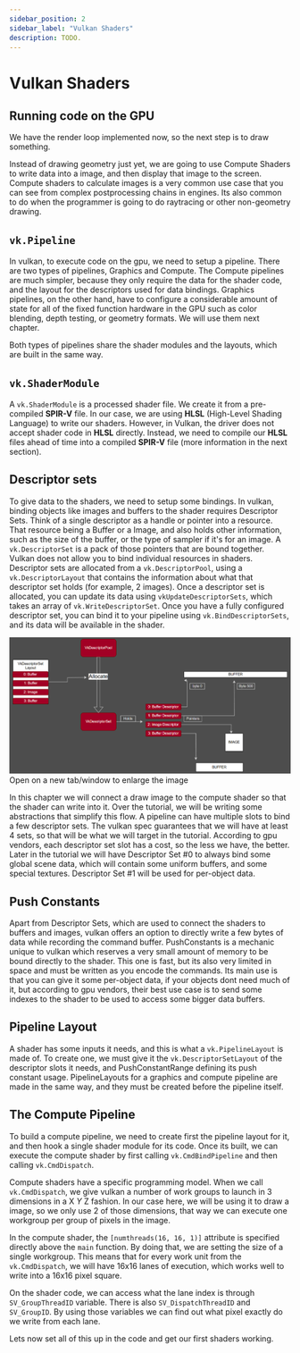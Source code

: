 ```yaml
---
sidebar_position: 2
sidebar_label: "Vulkan Shaders"
description: TODO.
---
```


# Vulkan Shaders

## Running code on the GPU

We have the render loop implemented now, so the next step is to draw something.

Instead of drawing geometry just yet, we are going to use Compute Shaders to write data into a
image, and then display that image to the screen. Compute shaders to calculate images is a very
common use case that you can see from complex postprocessing chains in engines. Its also common
to do when the programmer is going to do raytracing or other non-geometry drawing.

## `vk.Pipeline`

In vulkan, to execute code on the gpu, we need to setup a pipeline. There are two types of
pipelines, Graphics and Compute. The Compute pipelines are much simpler, because they only
require the data for the shader code, and the layout for the descriptors used for data
bindings. Graphics pipelines, on the other hand, have to configure a considerable amount of
state for all of the fixed function hardware in the GPU such as color blending, depth testing,
or geometry formats. We will use them next chapter.

Both types of pipelines share the shader modules and the layouts, which are built in the same
way.

## `vk.ShaderModule`

A `vk.ShaderModule` is a processed shader file. We create it from a pre-compiled **SPIR-V**
file. In our case, we are using **HLSL** (High-Level Shading Language) to write our shaders.
However, in Vulkan, the driver does not accept shader code in **HLSL** directly. Instead, we
need to compile our **HLSL** files ahead of time into a compiled **SPIR-V** file (more
information in the next section).

## Descriptor sets

To give data to the shaders, we need to setup some bindings. In vulkan, binding objects like
images and buffers to the shader requires Descriptor Sets. Think of a single descriptor as a
handle or pointer into a resource. That resource being a Buffer or a Image, and also holds
other information, such as the size of the buffer, or the type of sampler if it's for an image.
A `vk.DescriptorSet` is a pack of those pointers that are bound together. Vulkan does not allow
you to bind individual resources in shaders. Descriptor sets are allocated from a
`vk.DescriptorPool`, using a `vk.DescriptorLayout` that contains the information about what that
descriptor set holds (for example, 2 images). Once a descriptor set is allocated, you can
update its data using `vkUpdateDescriptorSets`, which takes an array of `vk.WriteDescriptorSet`.
Once you have a fully configured descriptor set, you can bind it to your pipeline using
`vk.BindDescriptorSets`, and its data will be available in the shader.

![Shader Flow](./img/shader_flow.png)
Open on a new tab/window to enlarge the image

In this chapter we will connect a draw image to the compute shader so that the shader can write
into it. Over the tutorial, we will be writing some abstractions that simplify this flow. A
pipeline can have multiple slots to bind a few descriptor sets. The vulkan spec guarantees that
we will have at least 4 sets, so that will be what we will target in the tutorial. According to
gpu vendors, each descriptor set slot has a cost, so the less we have, the better. Later in the
tutorial we will have Descriptor Set #0 to always bind some global scene data, which will
contain some uniform buffers, and some special textures. Descriptor Set #1 will be used for
per-object data.

## Push Constants

Apart from Descriptor Sets, which are used to connect the shaders to buffers and images, vulkan
offers an option to directly write a few bytes of data while recording the command buffer.
PushConstants is a mechanic unique to vulkan which reserves a very small amount of memory to be
bound directly to the shader. This one is fast, but its also very limited in space and must be
written as you encode the commands. Its main use is that you can give it some per-object data,
if your objects dont need much of it, but according to gpu vendors, their best use case is to
send some indexes to the shader to be used to access some bigger data buffers.

## Pipeline Layout

A shader has some inputs it needs, and this is what a `vk.PipelineLayout` is made of. To create
one, we must give it the `vk.DescriptorSetLayout` of the descriptor slots it needs, and
PushConstantRange defining its push constant usage. PipelineLayouts for a graphics and compute
pipeline are made in the same way, and they must be created before the pipeline itself.

## The Compute Pipeline

To build a compute pipeline, we need to create first the pipeline layout for it, and then hook
a single shader module for its code. Once its built, we can execute the compute shader by first
calling `vk.CmdBindPipeline` and then calling `vk.CmdDispatch`.

Compute shaders have a specific programming model. When we call `vk.CmdDispatch`, we give vulkan a
number of work groups to launch in 3 dimensions in a X *Y* Z fashion. In our case here, we will
be using it to draw a image, so we only use 2 of those dimensions, that way we can execute one
workgroup per group of pixels in the image.

In the compute shader, the `[numthreads(16, 16, 1)]` attribute is specified directly above the
`main` function. By doing that, we are setting the size of a single workgroup. This means that
for every work unit from the `vk.CmdDispatch`, we will have 16x16 lanes of execution, which
works well to write into a 16x16 pixel square.

On the shader code, we can access what the lane index is through `SV_GroupThreadID` variable.
There is also `SV_DispatchThreadID` and `SV_GroupID`.  By using those variables we can find out
what pixel exactly do we write from each lane.

Lets now set all of this up in the code and get our first shaders working.
